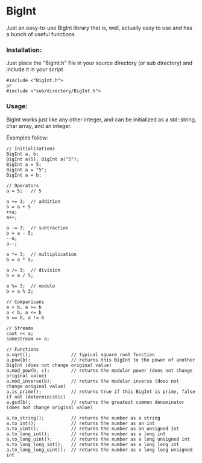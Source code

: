 # BigInt

Just an easy-to-use BigInt library that is, well, actually easy to use and has a bunch of useful functions

### Installation:

Just place the "BigInt.h" file in your source directory (or sub directory) and include it in your script

```
#include <"BigInt.h">
or
#include <"sub/directory/BigInt.h">
```

### Usage:

BigInt works just like any other integer, and can be initialized as a std::string, char array, and an integer.

Examples follow:

```
// Initializations
BigInt a, b;
BigInt a(5); BigInt a("5");
BigInt a = 5;
BigInt a = "5";
BigInt a = b;

// Operators
a = 5;   // 5

a += 3;  // addition
b = a + 5
++a;
a++;

a -= 3;  // subtraction
b = a - 5;
--a;
a--;

a *= 3;  // multiplication
b = a * 5;

a /= 3;  // division
b = a / 5;

a %= 3;  // modulo
b = a % 3;

// Comparisans
a > b, a >= b
a < b, a <= b
a == b, a != b

// Streams
cout << a;
somestream >> a;

// Functions
a.sqrt();               // typical square root function
a.pow(b);               // returns this BigInt to the power of another BigInt (does not change original value)
a.mod_pow(b, c);        // returns the modular power (does not change original value)
a.mod_inverse(b);       // returns the modular inverse (does not change original value)
a.is_prime();           // returns true if this BigInt is prime, false if not (deterministic)
a.gcd(b);               // returns the greatest common denominator (does not change original value)

a.to_string();          // returns the number as a string
a.to_int();             // returns the number as an int
a.to_uint();            // returns the number as an unsigned int
a.to_long_int();        // returns the number as a long int
a.to_long_uint();       // returns the number as a long unsigned int
a.to_long_long_int();   // returns the number as a long long int
a.to_long_long_uint();  // returns the number as a long long unsigned int

```
